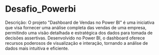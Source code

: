 # Desafio_Powerbi

Descrição:
O projeto "Dashboard de Vendas no Power BI" é uma iniciativa que visa fornecer uma análise completa das vendas de uma empresa, permitindo uma visão detalhada e estratégica dos dados para tomada de decisões assertivas. Desenvolvido no Power BI, o dashboard oferece recursos poderosos de visualização e interação, tornando a análise de dados mais intuitiva e eficiente.
